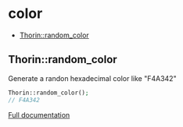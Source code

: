 # color

- [Thorin::random_color](#Thorin_random_color)
<a name="Thorin_random_color"></a>
## Thorin::random_color
Generate a randon hexadecimal color like "F4A342"
```php
Thorin::random_color();
// F4A342
```

[Full documentation](/doc/src/functions/color/random_color.md)
